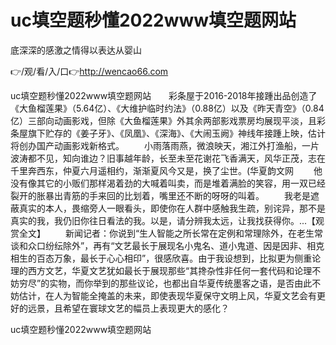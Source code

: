 # uc填空题秒懂2022www填空题网站
底深深的感激之情得以表达从婴山

👉/观/看/入/口👉http://wencao66.com

uc填空题秒懂2022www填空题网站　　彩条屋于2016-2018年接踵出品创造了《大鱼榴莲果》（5.64亿）、《大维护临时约法》（0.88亿）以及《昨天青空》（0.84亿）三部向动画影戏，但除《大鱼榴莲果》外其余两部影戏票房均展现平淡，且彩条屋旗下贮存的《姜子牙》、《凤凰》、《深海》、《大闹玉阙》神线年接踵上映，估计将创办国产动画影戏新格式。
　　小雨落雨燕，微浪映天，湘江外打渔船，一片波涛都不见，知向谁边？旧事越年龄，长至未至花谢花飞香满天，风华正茂，志在千里奔西东，仲夏六月遥相约，渐渐夏风今又是，换了尘世。(华夏韵文网
　　他没有像其它的小贩们那样渴着劲的大喊着叫卖，而是堆着满脸的笑容，用一双已经裂开的胀暴出青筋的手来回的比划着，嘴里还不断的呀呀的叫着。
　　我老是遮蔽真实的本人，畏缩旁人一眼看头，即使你在人群中感触我生疏，别诧异，那不是真实的我，我仍旧你往日看法的我。以是，请分辨我太远，让我找获得你。...【观赏全文】
　　新闻记者：你说到“生人智能之所长常在定例和常理除外，在老生常谈和众口纷纭除外”，再有“文艺最长于展现名小鬼名、道小鬼道、因是因非、相克相生的百态万象，最长于心心相印”，很感欣喜。由于我设想到，比拟更为侧重论理的西方文艺，华夏文艺犹如最长于展现那些“其搀杂性非任何一套代码和论理不妨穷尽”的实物，而你举到的那些议论，也都出自华夏传统墨客之语，是否由此不妨估计，在人为智能全掩盖的未来，即使表现华夏保守文明上风，华夏文艺会有更好的远景，且希望在寰球文艺的幅员上表现更大的感化？

uc填空题秒懂2022www填空题网站
